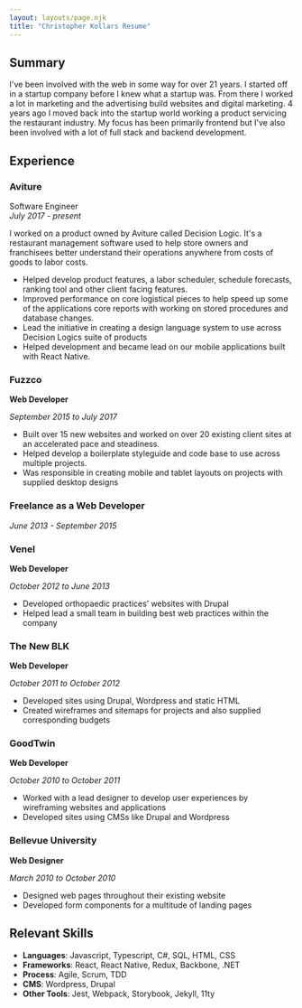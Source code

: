 ```yaml
---
layout: layouts/page.njk
title: "Christopher Kollars Resume"
---
```


## Summary

I've been involved with the web in some way for over 21 years. I started off in a startup company before I knew what a startup was. From there I worked a lot in marketing and the advertising build websites and digital marketing. 4 years ago I moved back into the startup world working a product servicing the restaurant industry. My focus has been primarily frontend but I've also been involved with a lot of full stack and backend development.

## Experience

### Aviture

Software Engineer<br />
*July 2017 - present*

I worked on a product owned by Aviture called Decision Logic. It's a restaurant management software used to help store owners and franchisees better understand their operations anywhere from costs of goods to labor costs.

* Helped develop product features, a labor scheduler, schedule forecasts, ranking tool and other client facing features.
* Improved performance on core logistical pieces to help speed up some of the applications core reports with working on stored procedures and database changes.
* Lead the initiative in creating a design language system to use across Decision Logics suite of products
* Helped development and became lead on our mobile applications built with React Native.

### Fuzzco

**Web Developer**

*September 2015 to July 2017*

* Built over 15 new websites and worked on over 20 existing client sites at an accelerated pace and steadiness.
* Helped develop a boilerplate styleguide and code base to use across multiple projects.
* Was responsible in creating mobile and tablet layouts on projects with supplied desktop designs

### Freelance as a Web Developer

*June 2013 - September 2015*

### Venel

**Web Developer**

*October 2012 to June 2013*

* Developed orthopaedic practices’ websites with Drupal
* Helped lead a small team in building best web practices within the company

### The New BLK

**Web Developer**

*October 2011 to October 2012*

* Developed sites using Drupal, Wordpress and static HTML
* Created wireframes and sitemaps for projects and also supplied corresponding budgets

### GoodTwin

**Web Developer**

*October 2010 to October 2011*

* Worked with a lead designer to develop user experiences by wireframing websites and applications
* Developed sites using CMSs like Drupal and Wordpress


### Bellevue University

**Web Designer**

*March 2010 to October 2010*

* Designed web pages throughout their existing website
* Developed form components for a multitude of landing pages


## Relevant Skills

* **Languages**: Javascript, Typescript, C#, SQL, HTML, CSS
* **Frameworks**: React, React Native, Redux, Backbone, .NET
* **Process**: Agile, Scrum, TDD <br>
* **CMS**: Wordpress, Drupal<br>
* **Other Tools**: Jest, Webpack, Storybook, Jekyll, 11ty

